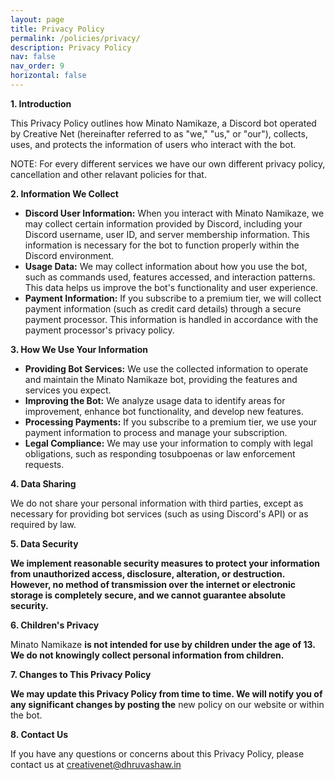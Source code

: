 ```yaml
---
layout: page
title: Privacy Policy
permalink: /policies/privacy/
description: Privacy Policy
nav: false
nav_order: 9
horizontal: false
---
```


**1. Introduction**

This Privacy Policy outlines how Minato Namikaze, a Discord bot operated by Creative Net (hereinafter referred to as "we," "us," or "our"), collects, uses, and protects the information of users who interact with the bot.

NOTE: For every different services we have our own different privacy policy, cancellation and other relavant policies for that.

**2. Information We Collect**

- **Discord User Information:** When you interact with Minato Namikaze, we may collect certain information provided by Discord, including your Discord username, user ID, and server membership information. This information is necessary for the bot to function properly within the Discord environment.
- **Usage Data:** We may collect information about how you use the bot, such as commands used, features accessed, and interaction patterns. This data helps us improve the bot's functionality and user experience.
- **Payment Information:** If you subscribe to a premium tier, we will collect payment information (such as credit card details) through a secure payment processor. This information is handled in accordance with the payment processor's privacy policy.

**3. How We Use Your Information**

- **Providing Bot Services:** We use the collected information to operate and maintain the Minato Namikaze bot, providing the features and services you expect.
- **Improving the Bot:** We analyze usage data to identify areas for improvement, enhance bot functionality, and develop new features.
- **Processing Payments:** If you subscribe to a premium tier, we use your payment information to process and manage your subscription.
- **Legal Compliance:** We may use your information to comply with legal obligations, such as responding tosubpoenas or law enforcement requests.

**4. Data Sharing**

We do not share your personal information with third parties, except as necessary for providing bot services (such as using Discord's API) or as required by law.

**5. Data Security**

**We implement **reasonable security measures to protect your information from unauthorized access, disclosure, alteration, or destruction.** However, no method of **transmission over the internet** or electronic storage is completely secure, and we cannot guarantee absolute security.**

**6. Children's Privacy**

Minato Namikaze **is not intended for use by children under the age of 13. We do not knowingly collect personal information from children.**

**7. Changes to This Privacy Policy**

**We may update this Privacy Policy from time to time. We will notify you of any significant changes by posting the** new policy on our website or within the bot.

**8. Contact Us**

If you have any questions or concerns about this Privacy Policy, please contact us at creativenet@dhruvashaw.in
